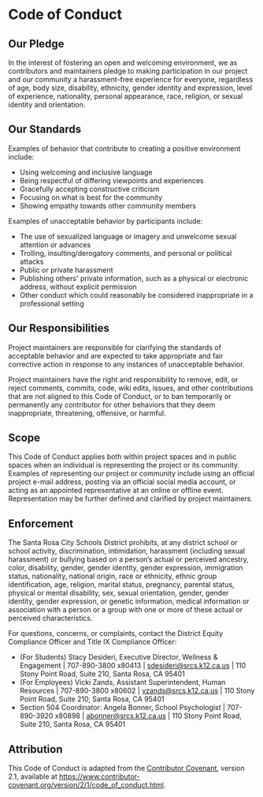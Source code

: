 # Code of Conduct

## Our Pledge

In the interest of fostering an open and welcoming environment, we as contributors and maintainers pledge to making participation in our project and our community a harassment-free experience for everyone, regardless of age, body size, disability, ethnicity, gender identity and expression, level of experience, nationality, personal appearance, race, religion, or sexual identity and orientation.

## Our Standards

Examples of behavior that contribute to creating a positive environment include:

* Using welcoming and inclusive language
* Being respectful of differing viewpoints and experiences
* Gracefully accepting constructive criticism
* Focusing on what is best for the community
* Showing empathy towards other community members

Examples of unacceptable behavior by participants include:

* The use of sexualized language or imagery and unwelcome sexual attention or advances
* Trolling, insulting/derogatory comments, and personal or political attacks
* Public or private harassment
* Publishing others' private information, such as a physical or electronic address, without explicit permission
* Other conduct which could reasonably be considered inappropriate in a professional setting

## Our Responsibilities

Project maintainers are responsible for clarifying the standards of acceptable behavior and are expected to take appropriate and fair corrective action in response to any instances of unacceptable behavior.

Project maintainers have the right and responsibility to remove, edit, or reject comments, commits, code, wiki edits, issues, and other contributions that are not aligned to this Code of Conduct, or to ban temporarily or permanently any contributor for other behaviors that they deem inappropriate, threatening, offensive, or harmful.

## Scope

This Code of Conduct applies both within project spaces and in public spaces when an individual is representing the project or its community. Examples of representing our project or community include using an official project e-mail address, posting via an official social media account, or acting as an appointed representative at an online or offline event. Representation may be further defined and clarified by project maintainers.

## Enforcement

The Santa Rosa City Schools District prohibits, at any district school or school activity, discrimination, intimidation, harassment (including sexual harassment) or bullying based on a person’s actual or perceived ancestry, color, disability, gender, gender identity, gender expression, immigration status, nationality, national origin, race or ethnicity, ethnic group identification, age, religion, marital status, pregnancy, parental status, physical or mental disability, sex, sexual orientation, gender, gender identity, gender expression, or genetic information, medical information or association with a person or a group with one or more of these actual or perceived characteristics.

For questions, concerns, or complaints, contact the District Equity Compliance Officer and Title IX Compliance Officer:
- (For Students) Stacy Desideri, Executive Director, Wellness & Engagement | 707-890-3800 x80413 | sdesideri@srcs.k12.ca.us | 110 Stony Point Road, Suite 210, Santa Rosa, CA 95401
- (For Employees) Vicki Zands, Assistant Superintendent, Human Resources | 707-890-3800 x80602 | vzands@srcs.k12.ca.us | 110 Stony Point Road, Suite 210, Santa Rosa, CA 95401
- Section 504 Coordinator: Angela Bonner, School Psychologist | 707-890-3920 x80898 | abonner@srcs.k12.ca.us | 110 Stony Point Road, Suite 210, Santa Rosa, CA 95401

## Attribution

This Code of Conduct is adapted from the [Contributor Covenant](https://www.contributor-covenant.org), version 2.1, available at https://www.contributor-covenant.org/version/2/1/code_of_conduct.html.
